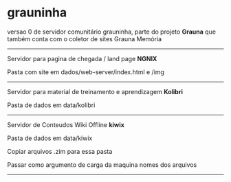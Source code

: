 # grauninha

versao 0 de servidor comunitário grauninha, parte do projeto **Grauna** que também conta com o coletor de sites Grauna Memória

---

Servidor para pagina de chegada / land page **NGNIX**

Pasta com site em dados/web-server/index.html  e /img

 
---

Servidor para material de treinamento e aprendizagem **Kolibri**

Pasta de dados em data/kolibri

---

Servidor de Conteudos Wiki Offline **kiwix**

Pasta de dados em data/kiwix

Copiar arquivos .zim para essa pasta

Passar como argumento de carga da maquina nomes dos arquivos

--- 
